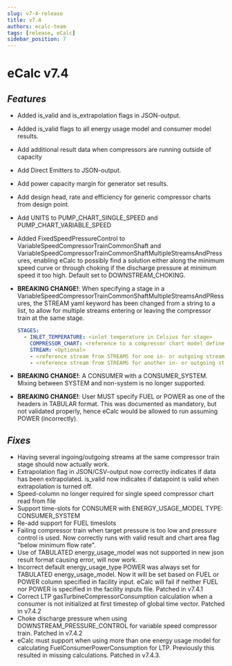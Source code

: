 ```yaml
---
slug: v7-4-release
title: v7.4
authors: ecalc-team
tags: [release, eCalc]
sidebar_position: 7
---
```


# eCalc v7.4


##  *Features*

* Added is_valid and is_extrapolation flags in JSON-output.
* Added is_valid flags to all energy usage model and consumer model results.
* Add additional result data when compressors are running outside of capacity
* Add Direct Emitters to JSON-output.
* Add power capacity margin for generator set results.
* Add design head, rate and efficiency for generic compressor charts from design point.
* Add UNITS to PUMP_CHART_SINGLE_SPEED and PUMP_CHART_VARIABLE_SPEED
* Added FixedSpeedPressureControl to VariableSpeedCompressorTrainCommonShaft and VariableSpeedCompressorTrainCommonShaftMultipleStreamsAndPressures, enabling eCalc to possibly find a solution either along the minimum speed curve or through choking if the discharge pressure at minimum speed it too high. Default set to DOWNSTREAM_CHOKING.

* **BREAKING CHANGE!**: When specifying a stage in a VariableSpeedCompressorTrainCommonShaftMultipleStreamsAndPRessures, the STREAM yaml keyword has been changed from a string to a list, to allow for multiple streams entering or leaving the compressor train at the same stage.

    ```yaml
    STAGES:
      - INLET_TEMPERATURE: <inlet temperature in Celsius for stage>
        COMPRESSOR_CHART: <reference to a compressor chart model defined in MODELS>
        STREAM: <Optional>
        - <reference stream from STREAMS for one in- or outgoing stream. Optional>
        - <reference stream from STREAMS for another in- or outgoing stream. Optional>
    ```

* **BREAKING CHANGE!**: A CONSUMER with a CONSUMER_SYSTEM. Mixing between SYSTEM and non-system is no longer supported.

* **BREAKING CHANGE!**: User MUST specify FUEL or POWER as one of the headers in TABULAR format. This was documented as mandatory, but not validated properly, hence eCalc would be allowed to run assuming POWER (incorrectly).

## *Fixes*

- Having several ingoing/outgoing streams at the same compressor train stage should now actually work.
- Extrapolation flag in JSON/CSV-output now correctly indicates if data has been extrapolated. is_valid now indicates if datapoint is valid when extrapolation is turned off.
- Speed-column no longer required for single speed compressor chart read from file
- Support time-slots for CONSUMER with ENERGY_USAGE_MODEL TYPE: CONSUMER_SYSTEM
- Re-add support for FUEL timeslots
- Failing compressor train when target pressure is too low and pressure control is used. Now correctly runs with valid result and chart area flag "below minimum flow rate".
- Use of TABULATED energy_usage_model was not supported in new json result format causing error, will now work.
- Incorrect default energy_usage_type POWER was always set for TABULATED energy_usage_model. Now it will be set based on FUEL or POWER column specified in facility input. eCalc will fail if neither FUEL nor POWER is specified in the facility inputs file. Patched in v7.4.1
- Correct LTP gasTurbineCompressorConsumption calculation when a consumer is not initialized at first timestep of global time vector. Patched in v7.4.2
- Choke discharge pressure when using DOWNSTREAM_PRESSURE_CONTROL for variable speed compressor train. Patched in v7.4.2
- eCalc must support when using more than one energy usage model for calculating FuelConsumerPowerConsumption for LTP. Previously this resulted in missing calculations. Patched in v7.4.3.

